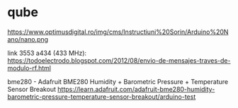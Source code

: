 # qube

https://www.optimusdigital.ro/img/cms/Instructiuni%20Sorin/Arduino%20Nano/nano.png

link 3553 a434 (433 MHz): 
https://todoelectrodo.blogspot.com/2012/08/envio-de-mensajes-traves-de-modulo-rf.html

bme280 - Adafruit BME280 Humidity + Barometric Pressure + Temperature Sensor Breakout
https://learn.adafruit.com/adafruit-bme280-humidity-barometric-pressure-temperature-sensor-breakout/arduino-test
